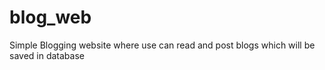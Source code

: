 # blog_web
Simple Blogging website where use can read  and post blogs  which will be saved in database 
